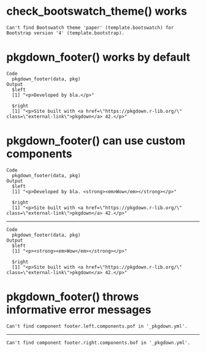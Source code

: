 # check_bootswatch_theme() works

    Can't find Bootswatch theme 'paper' (template.bootswatch) for Bootstrap version '4' (template.bootstrap).

# pkgdown_footer() works by default

    Code
      pkgdown_footer(data, pkg)
    Output
      $left
      [1] "<p>Developed by bla.</p>"
      
      $right
      [1] "<p>Site built with <a href=\"https://pkgdown.r-lib.org/\" class=\"external-link\">pkgdown</a> 42.</p>"
      

# pkgdown_footer() can use custom components

    Code
      pkgdown_footer(data, pkg)
    Output
      $left
      [1] "<p>Developed by bla. <strong><em>Wow</em></strong></p>"
      
      $right
      [1] "<p>Site built with <a href=\"https://pkgdown.r-lib.org/\" class=\"external-link\">pkgdown</a> 42.</p>"
      

---

    Code
      pkgdown_footer(data, pkg)
    Output
      $left
      [1] "<p><strong><em>Wow</em></strong></p>"
      
      $right
      [1] "<p>Site built with <a href=\"https://pkgdown.r-lib.org/\" class=\"external-link\">pkgdown</a> 42.</p>"
      

# pkgdown_footer() throws informative error messages

    Can't find component footer.left.components.pof in '_pkgdown.yml'.

---

    Can't find component footer.right.components.bof in '_pkgdown.yml'.


